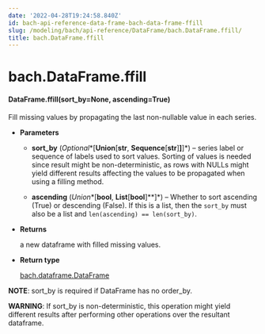 ```yaml
---
date: '2022-04-28T19:24:58.840Z'
id: bach-api-reference-data-frame-bach-data-frame-ffill
slug: /modeling/bach/api-reference/DataFrame/bach.DataFrame.ffill/
title: bach.DataFrame.ffill
---
```


# bach.DataFrame.ffill


#### DataFrame.ffill(sort_by=None, ascending=True)
Fill missing values by propagating the last non-nullable value in each series.


* **Parameters**

    
    * **sort_by** (*Optional**[**Union**[**str**, **Sequence**[**str**]**]**]*) – series label or sequence of labels used to sort values.
    Sorting of values is needed since result might be non-deterministic, as rows with NULLs might
    yield different results affecting the values to be propagated when using a filling method.


    * **ascending** (*Union**[**bool**, **List**[**bool**]**]*) – Whether to sort ascending (True) or descending (False). If this is a list, then the
    `sort_by` must also be a list and `len(ascending) == len(sort_by)`.



* **Returns**

    a new dataframe with filled missing values.



* **Return type**

    [bach.dataframe.DataFrame](/docs/modeling/bach/api-reference/DataFrame/bach.DataFrame/#bach.DataFrame)


**NOTE**: sort_by is required if DataFrame has no order_by.

**WARNING**: If sort_by is non-deterministic, this operation might yield different results after
performing other operations over the resultant dataframe.

<!-- !! processed by numpydoc !! -->
